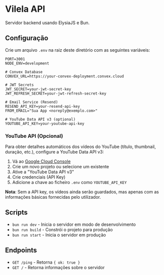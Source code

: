 # Vilela API

Servidor backend usando ElysiaJS e Bun.

## Configuração

Crie um arquivo `.env` na raiz deste diretório com as seguintes variáveis:

```
PORT=3001
NODE_ENV=development

# Convex Database
CONVEX_URL=https://your-convex-deployment.convex.cloud

# JWT Secrets
JWT_SECRET=your-jwt-secret-key
JWT_REFRESH_SECRET=your-jwt-refresh-secret-key

# Email Service (Resend)
RESEND_API_KEY=your-resend-api-key
FROM_EMAIL="Sua App <noreply@exemplo.com>"

# YouTube Data API v3 (optional)
YOUTUBE_API_KEY=your-youtube-api-key
```

### YouTube API (Opcional)

Para obter detalhes automáticos dos vídeos do YouTube (título, thumbnail, duração, etc.), configure a YouTube Data API v3:

1. Vá ao [Google Cloud Console](https://console.cloud.google.com/)
2. Crie um novo projeto ou selecione um existente
3. Ative a "YouTube Data API v3"
4. Crie credenciais (API Key)
5. Adicione a chave ao ficheiro `.env` como `YOUTUBE_API_KEY`

**Nota**: Sem a API key, os vídeos ainda serão guardados, mas apenas com as informações básicas fornecidas pelo utilizador.

## Scripts

- `bun run dev` - Inicia o servidor em modo de desenvolvimento
- `bun run build` - Constrói o projeto para produção
- `bun run start` - Inicia o servidor em produção

## Endpoints

- `GET /ping` - Retorna `{ ok: true }`
- `GET /` - Retorna informações sobre o servidor
